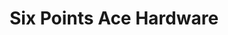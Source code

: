 ---
title: "Six Points Ace Hardware"
url: /phoenix/six-points-ace-hardware-north-19th-avenue-2/
shop: Baumarkt
---
